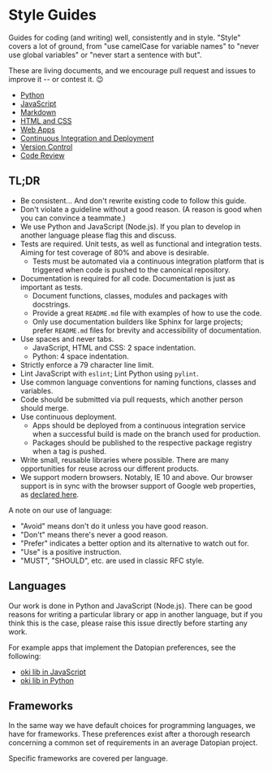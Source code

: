 ﻿# Style Guides

Guides for coding (and writing) well, consistently and in style. "Style" covers a lot of ground, from "use camelCase for variable names" to "never use global variables" or "never start a sentence with but".

These are living documents, and we encourage pull request and issues to improve it -- or contest it. 😉

* [Python](./python/)
* [JavaScript](./javascript/)
* [Markdown](./markdown/)
* [HTML and CSS](./html-css/)
* [Web Apps](./web-apps/)
* [Continuous Integration and Deployment](./continuous-integration-deployment/)
* [Version Control](./version-control/)
* [Code Review](./code-review/)

## TL;DR

* Be consistent... And don't rewrite existing code to follow this guide.
* Don't violate a guideline without a good reason. (A reason is good when you can convince a teammate.)
* We use Python and JavaScript (Node.js). If you plan to develop in another language please flag this and discuss.
* Tests are required. Unit tests, as well as functional and integration tests. Aiming for test coverage of 80% and above is desirable.
  * Tests must be automated via a continuous integration platform that is triggered when code is pushed to the canonical repository.
* Documentation is required for all code. Documentation is just as important as tests.
  * Document functions, classes, modules and packages with docstrings.
  * Provide a great `README.md` file with examples of how to use the code.
  * Only use documentation builders like Sphinx for large projects; prefer `README.md` files for brevity and accessibility of documentation.
* Use spaces and never tabs.
  * JavaScript, HTML and CSS: 2 space indentation.
  * Python: 4 space indentation.
* Strictly enforce a 79 character line limit.
* Lint JavaScript with `eslint`; Lint Python using `pylint`.
* Use common language conventions for naming functions, classes and variables.
* Code should be submitted via pull requests, which another person should merge.
* Use continuous deployment.
  * Apps should be deployed from a continuous integration service when a successful build is made on the branch used for production.
  * Packages should be published to the respective package registry when a tag is pushed.
* Write small, reusable libraries where possible. There are many opportunities for reuse across our different products.
* We support modern browsers. Notably, IE 10 and above. Our browser support is in sync with the browser support of Google web properties, as [declared here](https://support.google.com/a/answer/33864?hl=en).

A note on our use of language:

* "Avoid" means don't do it unless you have good reason.
* "Don't" means there's never a good reason.
* "Prefer" indicates a better option and its alternative to watch out for.
* "Use" is a positive instruction.
* "MUST", "SHOULD", etc. are used in classic RFC style.

## Languages

Our work is done in Python and JavaScript (Node.js). There can be good reasons for writing a particular library or app in another language, but if you think this is the case, please raise this issue directly before starting any work.

For example apps that implement the Datopian preferences, see the following:

* [oki lib in JavaScript](https://github.com/okfn/oki-js)
* [oki lib in Python](https://github.com/okfn/oki-py)

## Frameworks

In the same way we have default choices for programming languages, we have for frameworks. These preferences exist after a thorough research concerning a common set of requirements in an average Datopian project.

Specific frameworks are covered per language.

